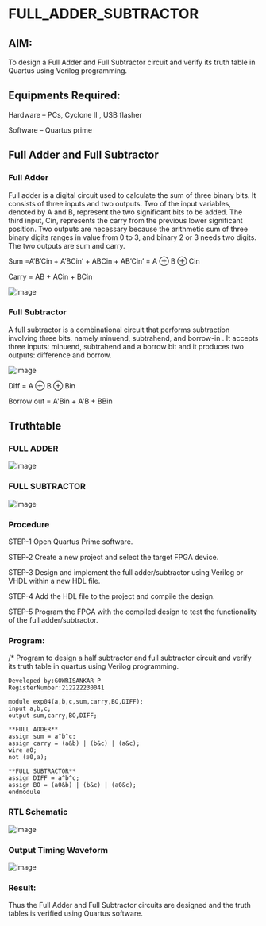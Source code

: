 # FULL_ADDER_SUBTRACTOR

## AIM:

To design a Full Adder and Full Subtractor circuit and verify its truth table in Quartus using Verilog programming.

## Equipments Required:

Hardware – PCs, Cyclone II , USB flasher

Software – Quartus prime

## Full Adder and Full Subtractor

### Full Adder

Full adder is a digital circuit used to calculate the sum of three binary bits. It consists of three inputs and two outputs. Two of the input variables, denoted by A and B, represent the two significant bits to be added. The third input, Cin, represents the carry from the previous lower significant position. Two outputs are necessary because the arithmetic sum of three binary digits ranges in value from 0 to 3, and binary 2 or 3 needs two digits. The two outputs are sum and carry.

Sum =A’B’Cin + A’BCin’ + ABCin + AB’Cin’ = A ⊕ B ⊕ Cin 

Carry = AB + ACin + BCin

![image](https://github.com/naavaneetha/FULL_ADDER_SUBTRACTOR/assets/154305477/0f30ba51-5ffb-4198-845f-18e054f675e7)

### Full Subtractor

A full subtractor is a combinational circuit that performs subtraction involving three bits, namely minuend, subtrahend, and borrow-in . It accepts three inputs: minuend, subtrahend and a borrow bit and it produces two outputs: difference and borrow.

![image](https://github.com/naavaneetha/FULL_ADDER_SUBTRACTOR/assets/154305477/02b24f51-ab51-4304-9ad6-7b81ffc1ead5)

Diff = A ⊕ B ⊕ Bin 

Borrow out = A'Bin + A'B + BBin

## Truthtable

### FULL ADDER
![image](https://github.com/prideeshm/FULL_ADDER_SUBTRACTOR/assets/144870483/d0433287-bca1-4a42-941b-7ebe73f982fa)

### FULL SUBTRACTOR
![image](https://github.com/prideeshm/FULL_ADDER_SUBTRACTOR/assets/144870483/89454d27-9645-4632-a76b-83fd89b93be1)

### Procedure
STEP-1 Open Quartus Prime software.

STEP-2 Create a new project and select the target FPGA device.

STEP-3 Design and implement the full adder/subtractor using Verilog or VHDL within a new HDL file.

STEP-4 Add the HDL file to the project and compile the design.

STEP-5 Program the FPGA with the compiled design to test the functionality of the full adder/subtractor.
### Program:

/* Program to design a half subtractor and full subtractor circuit and verify its truth table in quartus using Verilog programming.
```
Developed by:GOWRISANKAR P
RegisterNumber:212222230041

module exp04(a,b,c,sum,carry,BO,DIFF);
input a,b,c;
output sum,carry,BO,DIFF;

**FULL ADDER**
assign sum = a^b^c;
assign carry = (a&b) | (b&c) | (a&c);
wire a0;
not (a0,a);

**FULL SUBTRACTOR**
assign DIFF = a^b^c;
assign BO = (a0&b) | (b&c) | (a0&c);
endmodule

```


### RTL Schematic
![image](https://github.com/user-attachments/assets/a2cd274b-e2fe-48b0-ac67-63d396dedbd3)

### Output Timing Waveform
![image](https://github.com/user-attachments/assets/7e615243-8d3d-416c-85c7-ee8aea9a57ab)

### Result:
Thus the Full Adder and Full Subtractor circuits are designed and the truth tables is verified using Quartus software.
